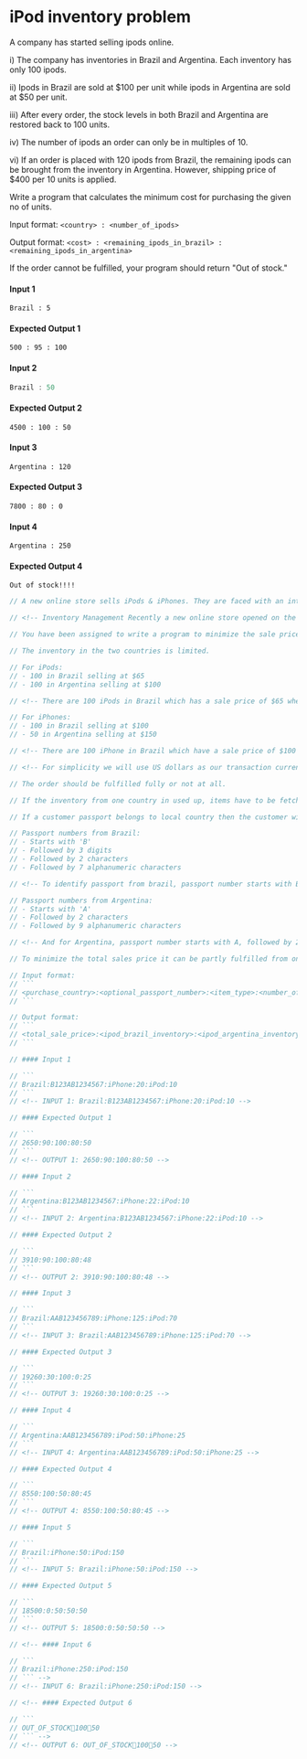 # iPod inventory problem

<!-- A company sells ipods online. There are 100 stocks maintained at Argentina and Brazil. A single ipod costs $100 in Brazil and $50 in Argentina. The cost of exporting stocks from one country to the other will cost $400 per 10 blocks. The transportation is always done in the multiples of 10. Calculate the minimum cost for purchasing the given no of units. Assume that for each transaction, the available stock in each country is maintained to be 100. -->

<!-- http://placementgroup.blogspot.com/2013/01/thought-works.html -->

A company has started selling ipods online.

i) The company has inventories in Brazil and Argentina. Each inventory has only 100 ipods.

ii) Ipods in Brazil are sold at $100 per unit while ipods in Argentina are sold at $50 per unit.

iii) After every order, the stock levels in both Brazil and Argentina are restored back to 100 units.

iv) The number of ipods an order can only be in multiples of 10.

vi) If an order is placed with 120 ipods from Brazil, the remaining ipods can be brought from the inventory in Argentina. However, shipping price of $400 per 10 units is applied.

Write a program that calculates the minimum cost for purchasing the given no of units.

Input format: `<country> : <number_of_ipods>`

Output format: `<cost> : <remaining_ipods_in_brazil> : <remaining_ipods_in_argentina>`

If the order cannot be fulfilled, your program should return "Out of stock."

<!-- Input - [Country] : [iPod required]

Output - [] : [Remaining iPod in Brazil] : [Remaining iPod in Argentina] -->

#### Input 1

```
Brazil : 5
```

#### Expected Output 1

```
500 : 95 : 100
```

#### Input 2

```js
Brazil : 50
```

#### Expected Output 2

```
4500 : 100 : 50
```

#### Input 3

```
Argentina : 120
```

#### Expected Output 3

```
7800 : 80 : 0
```

#### Input 4

```
Argentina : 250
```

#### Expected Output 4

```
Out of stock!!!!
```


```js
// A new online store sells iPods & iPhones. They are faced with an interesting problem of managing their inventory distributed across 2 countries: Brazil and Argentina.

// <!-- Inventory Management Recently a new online store opened on the Internet that sells iPods & iPhones. They are faced with an interesting problem of managing their inventory distributed across 2 countries: Brazil and Argentina. -->

// You have been assigned to write a program to minimize the sale price for online customers based on its inventory in these 2 countries. The prices are different based on the country where the inventory is stored.

// The inventory in the two countries is limited.

// For iPods:
// - 100 in Brazil selling at $65
// - 100 in Argentina selling at $100

// <!-- There are 100 iPods in Brazil which has a sale price of $65 whereas there are 100 in Argentina which has a sale price of $100. -->

// For iPhones:
// - 100 in Brazil selling at $100
// - 50 in Argentina selling at $150

// <!-- There are 100 iPhone in Brazil which have a sale price of $100 whereas there are 50 in Argentina which have a sale price of $150. -->

// <!-- For simplicity we will use US dollars as our transaction currency. -->

// The order should be fulfilled fully or not at all.

// If the inventory from one country in used up, items have to be fetched from the other country. However, there is a transport cost involved when the item needs to be shipped from one country to another in case the purchase country is different than the inventory country. Shipping cost is $400 for every 10 units of item type (no mixing of item types). Note that transport cost is always in multiples of 10 units.

// If a customer passport belongs to local country then the customer will get 20% discount on the transport cost. For example a customer placing order from Argentina and has a Brazil passport, while shipping order from Brazil the transport cost will be charged ($400 - 20% = $320) for every 10 units.

// Passport numbers from Brazil:
// - Starts with 'B'
// - Followed by 3 digits
// - Followed by 2 characters
// - Followed by 7 alphanumeric characters

// <!-- To identify passport from brazil, passport number starts with B, followed by 3 digits, followed 2 chars, followed by 7 alphanumeric characters. -->

// Passport numbers from Argentina:
// - Starts with 'A'
// - Followed by 2 characters
// - Followed by 9 alphanumeric characters

// <!-- And for Argentina, passport number starts with A, followed by 2 chars, followed by 9 alphanumeric characters. -->

// To minimize the total sales price it can be partly fulfilled from one country and remaining from other. Assume that before each purchase order the inventory is replenished to its normal level. Therefore, each order is independent of each other.

// Input format:
// ```
// <purchase_country>:<optional_passport_number>:<item_type>:<number_of_ units_to_be_ordered>:<item_type>:<number_of_units_to_be_ordered>
// ```

// Output format:
// ```
// <total_sale_price>:<ipod_brazil_inventory>:<ipod_argentina_inventory> :<iphone_brazil_inventory>:<iphone_argentina_inventory>
// ```

// #### Input 1

// ```
// Brazil:B123AB1234567:iPhone:20:iPod:10
// ```
// <!-- INPUT 1: Brazil:B123AB1234567:iPhone:20:iPod:10 -->

// #### Expected Output 1

// ```
// 2650:90:100:80:50
// ```
// <!-- OUTPUT 1: 2650:90:100:80:50 -->

// #### Input 2

// ```
// Argentina:B123AB1234567:iPhone:22:iPod:10
// ```
// <!-- INPUT 2: Argentina:B123AB1234567:iPhone:22:iPod:10 -->

// #### Expected Output 2

// ```
// 3910:90:100:80:48
// ```
// <!-- OUTPUT 2: 3910:90:100:80:48 -->

// #### Input 3

// ```
// Brazil:AAB123456789:iPhone:125:iPod:70
// ```
// <!-- INPUT 3: Brazil:AAB123456789:iPhone:125:iPod:70 -->

// #### Expected Output 3

// ```
// 19260:30:100:0:25
// ```
// <!-- OUTPUT 3: 19260:30:100:0:25 -->

// #### Input 4

// ```
// Argentina:AAB123456789:iPod:50:iPhone:25
// ```
// <!-- INPUT 4: Argentina:AAB123456789:iPod:50:iPhone:25 -->

// #### Expected Output 4

// ```
// 8550:100:50:80:45
// ```
// <!-- OUTPUT 4: 8550:100:50:80:45 -->

// #### Input 5

// ```
// Brazil:iPhone:50:iPod:150
// ```
// <!-- INPUT 5: Brazil:iPhone:50:iPod:150 -->

// #### Expected Output 5

// ```
// 18500:0:50:50:50
// ```
// <!-- OUTPUT 5: 18500:0:50:50:50 -->

// <!-- #### Input 6

// ```
// Brazil:iPhone:250:iPod:150
// ``` -->
// <!-- INPUT 6: Brazil:iPhone:250:iPod:150 -->

// <!-- #### Expected Output 6

// ```
// OUT_OF_STOCK💯100💯50
// ``` -->
// <!-- OUTPUT 6: OUT_OF_STOCK💯100💯50 -->
```